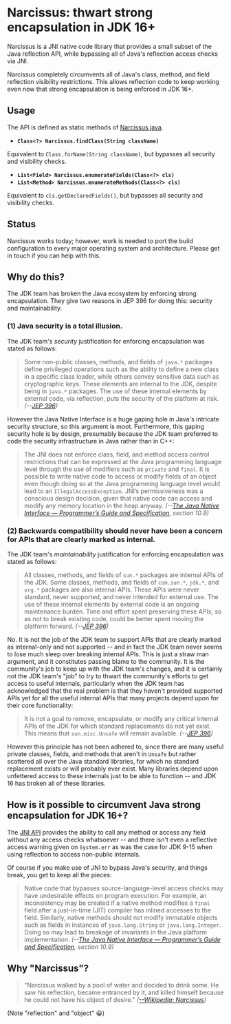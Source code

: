 # Narcissus: thwart strong encapsulation in JDK 16+

Narcissus is a JNI native code library that provides a small subset of the Java reflection API, while bypassing all of Java's reflection access checks via JNI. 

Narcissus completely circumvents all of Java's class, method, and field reflection visibility restrictions. This allows reflection code to keep working even now that strong encapsulation is being enforced in JDK 16+.

## Usage

The API is defined as static methods of [Narcissus.java](https://github.com/lukehutch/narcissus/blob/main/jni/src/main/java/narcissus/Narcissus.java).

* **`Class<?> Narcissus.findClass(String className)`**

Equivalent to `Class.forName(String className)`, but bypasses all security and visibility checks.

* **`List<Field> Narcissus.enumerateFields(Class<?> cls)`**
* **`List<Method> Narcissus.enumerateMethods(Class<?> cls)`**

Equivalent to `cls.getDeclaredFields()`, but bypasses all security and visibility checks.


## Status

Narcissus works today; however, work is needed to port the build configuration to every major operating system and architecture. Please get in touch if you can help with this.

## Why do this?

The JDK team has broken the Java ecosystem by enforcing strong encapsulation. They give two reasons in JEP 396 for doing this: security and maintainability.

### (1) Java security is a total illusion.

The JDK team's *security* justification for enforcing encapsulation was stated as follows:

> Some non-public classes, methods, and fields of `java.*` packages define privileged operations such as the ability to define a new class in a specific class loader, while others convey sensitive data such as cryptographic keys. These elements are internal to the JDK, despite being in `java.*` packages. The use of these internal elements by external code, via reflection, puts the security of the platform at risk.  *(--[JEP 396](https://openjdk.java.net/jeps/396))*

However the Java Native Interface is a huge gaping hole in Java's intricate security structure, so this argument is moot. Furthermore, this gaping security hole is by design, presumably because the JDK team preferred to code the security infrastructure in Java rather than in C++:

> The JNI does not enforce class, field, and method access control restrictions that can be expressed at the Java programming language level through the use of modifiers such as `private` and `final`. It is possible to write native code to access or modify fields of an object even though doing so at the Java programming language level would lead to an `IllegalAccessException`. JNI’s permissiveness was a conscious design decision, given that native code can access and modify any
memory location in the heap anyway. *(--[The Java Native Interface — Programmer’s Guide and Specification](https://github.com/iTimeTraveler/mybooks/blob/master/The%20Java%20Native%20Interface%20%E2%80%94%20Programmer%E2%80%99s%20Guide%20and%20Specification.pdf), section 10.9)*

### (2) Backwards compatibility should never have been a concern for APIs that are clearly marked as internal.

The JDK team's *maintainability* justification for enforcing encapsulation was stated as follows:

> All classes, methods, and fields of `sun.*` packages are internal APIs of the JDK. Some classes, methods, and fields of `com.sun.*`, `jdk.*`, and `org.*` packages are also internal APIs. These APIs were never standard, never supported, and never intended for external use. The use of these internal elements by external code is an ongoing maintenance burden. Time and effort spent preserving these APIs, so as not to break existing code, could be better spent moving the platform forward. *(--[JEP 396](https://openjdk.java.net/jeps/396))*

No. It is not the job of the JDK team to support APIs that are clearly marked as internal-only and not supported -- and in fact the JDK team never seems to lose much sleep over breaking internal APIs. This is just a straw man argument, and it constitutes passing blame to the community. It is the community's job to keep up with the JDK team's changes, and it is certainly not the JDK team's "job" to try to thwart the community's efforts to get access to useful internals, particularly when the JDK team has acknowledged that the real problem is that they haven't provided supported APIs yet for all the useful internal APIs that many projects depend upon for their core functionality:

> It is not a goal to remove, encapsulate, or modify any critical internal APIs of the JDK for which standard replacements do not yet exist. This means that `sun.misc.Unsafe` will remain available. *(--[JEP 396](https://openjdk.java.net/jeps/396))*

However this principle has not been adhered to, since there are many useful private classes, fields, and methods that aren't in `Unsafe` but rather scattered all over the Java standard libraries, for which no standard replacement exists or will probably ever exist. Many libraries depend upon unfettered access to these internals just to be able to function -- and JDK 16 has broken all of these libraries.

## How is it possible to circumvent Java strong encapsulation for JDK 16+?

The [JNI API](https://docs.oracle.com/en/java/javase/16/docs/specs/jni/functions.html) provides the ability to call any method or access any field without any access checks whatsoever -- and there isn't even a reflective access warning given on `System.err` as was the case for JDK 9-15 when using reflection to access non-public internals.

Of course if you make use of JNI to bypass Java's security, and things break, you get to keep all the pieces:

> Native code that bypasses source-language-level access checks may have undesirable effects on program execution. For example, an inconsistency may be created if a native method modifies a `final` field after a just-in-time (JIT) compiler has inlined accesses to the field. Similarly, native methods should not modify immutable objects such as fields in instances of `java.lang.String` or `java.lang.Integer`. Doing so may lead to breakage of invariants in the Java platform implementation. *(--[The Java Native Interface — Programmer’s Guide and Specification](https://github.com/iTimeTraveler/mybooks/blob/master/The%20Java%20Native%20Interface%20%E2%80%94%20Programmer%E2%80%99s%20Guide%20and%20Specification.pdf), section 10.9)*

## Why "Narcissus"?

> "Narcissus walked by a pool of water and decided to drink some. He saw his reflection, became entranced by it, and killed himself because he could not have his object of desire." *([--Wikipedia: Narcissus](https://en.wikipedia.org/wiki/Narcissus_(mythology)))*

(Note "reflection" and "object" 😀)
